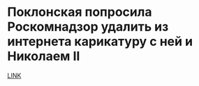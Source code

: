 # Поклонская попросила Роскомнадзор удалить из интернета карикатуру с ней и Николаем II



[LINK](https://varlamov.ru/2935655.html)